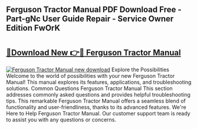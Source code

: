 ## Ferguson Tractor Manual PDF Download Free - Part-gNc User Guide Repair - Service Owner Edition FwOrK

# <h2><a href="http://bc98496.oget.top/?id=Ferguson+Tractor+Manual">🔗Download New 👉🔴 Ferguson Tractor Manual</a></h2>

[![Ferguson Tractor Manual new download](https://i.imgur.com/5g1atiW.png)](http://bc98496.oget.top/?id=Ferguson+Tractor+Manual)
Explore the Possibilities Welcome to the world of possibilities with your new Ferguson Tractor Manual! This manual explores its features, applications, and troubleshooting solutions. Common Questions Ferguson Tractor Manual This section addresses commonly asked questions and provides helpful troubleshooting tips. This remarkable Ferguson Tractor Manual offers a seamless blend of functionality and user-friendliness, thanks to its advanced features. We're Here to Help Ferguson Tractor Manual. Our customer support team is ready to assist you with any questions or concerns.
